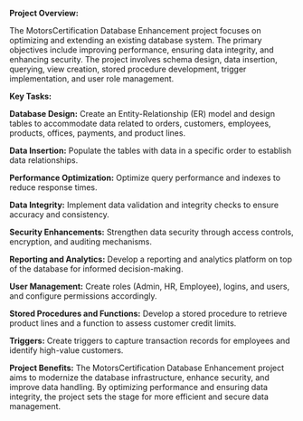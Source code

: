 **Project Overview:**

The MotorsCertification Database Enhancement project focuses on optimizing and extending an existing database system. The primary objectives include improving performance, ensuring data integrity, and enhancing security. The project involves schema design, data insertion, querying, view creation, stored procedure development, trigger implementation, and user role management.


**Key Tasks:**

**Database Design:** Create an Entity-Relationship (ER) model and design tables to accommodate data related to orders, customers, employees, products, offices, payments, and product lines.

**Data Insertion:** Populate the tables with data in a specific order to establish data relationships.

**Performance Optimization:** Optimize query performance and indexes to reduce response times.

**Data Integrity:** Implement data validation and integrity checks to ensure accuracy and consistency.

**Security Enhancements:** Strengthen data security through access controls, encryption, and auditing mechanisms.

**Reporting and Analytics:** Develop a reporting and analytics platform on top of the database for informed decision-making.

**User Management:** Create roles (Admin, HR, Employee), logins, and users, and configure permissions accordingly.

**Stored Procedures and Functions:** Develop a stored procedure to retrieve product lines and a function to assess customer credit limits.

**Triggers:** Create triggers to capture transaction records for employees and identify high-value customers.

**Project Benefits:**
The MotorsCertification Database Enhancement project aims to modernize the database infrastructure, enhance security, and improve data handling. By optimizing performance and ensuring data integrity, the project sets the stage for more efficient and secure data management.
